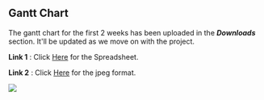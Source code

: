 ## Gantt Chart ##

The gantt chart for the first 2 weeks has been uploaded in the _**Downloads**_ section. It'll be updated as we move on with the project.


**Link 1** : Click [Here](http://code.google.com/p/cse300-group3/downloads/detail?name=Gantt%20Chart%20-%20Gp%203.xlsx&can=2&q=) for the Spreadsheet.

**Link 2** : Click [Here](http://cse300-group3.googlecode.com/files/Gantt%20Chart%20-%20Gp%203%20%28Part%201%29.jpg) for the jpeg format.

[![](http://cse300-group3.googlecode.com/files/Gantt%20Chart%20-%20Gp%203%20%28Part%201%29.jpg)](http://code.google.com/)